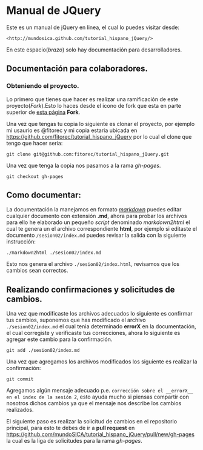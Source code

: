 Manual de JQuery
==========================================================================================

Este es un manual de jQuery en linea, el cual lo puedes visitar desde:

	<http://mundosica.github.com/tutorial_hispano_jQuery/>

En este espacio(_brazo_) solo hay documentación para desarrolladores.

## Documentación para colaboradores.

### Obteniendo el proyecto.

Lo primero que tienes que hacer es realizar una ramificación de este proyecto(_Fork_).Esto lo haces desde el icono de fork que esta en parte superior de [esta página](https://github.com/mundoSICA/tutorial_hispano_jQuery) **Fork**.

Una vez que tengas tu copia lo siguiente es clonar el proyecto, por ejemplo mi usaurio es @fitorec y mi copia estaria ubicada en <https://github.com/fitorec/tutorial_hispano_jQuery> por lo cual el clone que tengo que hacer seria:

	git clone git@github.com:fitorec/tutorial_hispano_jQuery.git


Una vez que tenga la copia nos pasamos a la rama _gh-pages_.

	git checkout gh-pages

## Como documentar:

La documentación la manejamos en formato [_markdown_](http://daringfireball.net/projects/markdown/syntax) puedes editar cualquier documento con extensión __.md__, ahora para probar los archivos para ello he elaborado un pequeño _script_ denominado _markdown2html_ el cual te genera un el archivo correspondiente __html__, por ejemplo si editaste el documento `/sesion02/index.md` puedes revisar la salida con la siguiente instrucción:

	./markdown2html ./sesion02/index.md

Esto nos genera  el archivo `./sesion02/index.html`, revisamos que los cambios sean correctos.

## Realizando confirmaciones y solicitudes de cambios.

Una vez que modificaste los archivos adecuados lo siguiente es confirmar tus cambios, suponemos que has modificado el archivo `./sesion02/index.md` el cual tenia determinado __errorX__ en la documentación, el cual corregiste y verificaste tus correcciones, ahora lo siguiente es agregar este cambio para la confirmación.

	git add ./sesion02/index.md

Una vez que agregamos los archivos modificados los siguiente es realizar la confirmación:

	git commit

Agregamos algún mensaje adecuado p.e. `corrección sobre el __errorX__ en el index de la sesión 2`, esto ayuda mucho si piensas compartir con nosotros dichos cambios ya que el mensaje nos describe los cambios realizados.


El siguiente paso es realizar la solicitud de cambios en el repositorio principal, para esto te debes de ir a __pull request__ en <https://github.com/mundoSICA/tutorial_hispano_jQuery/pull/new/gh-pages> la cual es la liga de solicitudes para la rama _gh-pages_.

